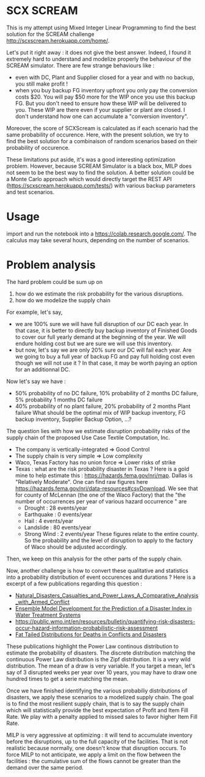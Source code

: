 # SCX SCREAM
This is my  attempt using Mixed Integer Linear Programming to find the best solution for the SCREAM challenge http://scxscream.herokuapp.com/home/.

Let's put it right away : it does not give the best answer. Indeed, I found it extremely hard to understand and modelize properly the behaviour of the SCREAM simulator. There are few strange behaviours like :
 - even with DC, Plant and Supplier closed for a year and with no backup, you still make profit !
 - when you buy backup FG inventory upfront you only pay the conversion costs $20. You will pay $50 more for the WIP once you use this backup FG. But you don't need to ensure how these WIP will be delivered to you. These WIP are there even if your supplier or plant are closed. I don't understand how one can accumulate a "conversion inventory".

Moreover, the score of SCXScream is calculated as if each scenario had the same probability of occurence. Here, with the present solution, we try to find the best solution for a combinaison of random scenarios based on their probability of occurence. 

These limitations put aside, it's was a good interesting optimization problem. However, because SCREAM Simulator is a black box, MILP does not seem to be the best way to find the solution. A better solution could be a Monte Carlo approach which would directly target the REST API (https://scxscream.herokuapp.com/tests/) with various backup parameters and test scenarios.

# Usage
import and run the notebook into a https://colab.research.google.com/. The calculus may take several hours, depending on the number of scenarios.

# Problem analysis
The hard problem could be sum up on 
1) how do we estimate the risk probability for the various disruptions.
2) how do  we modelize the supply chain

For example, let's say,
 - we are 100% sure we will have full disruption of our DC each year. In that case, it is better to directly buy backup inventory of Finished Goods to cover our full yearly demand at the beginning of the year. We will endure holding cost but we are sure we will use this inventory.
 - but now, let's say we are only 20% sure our DC will fail each year. Are we going to buy a full year of backup FG and pay full holding cost even though we will not use it ? In that case, it may be worth paying an option for an additionnal DC.

Now let's say we have :
- 50% probability of no DC failure, 10% probability of 2 months DC failure, 5% probability 1 months DC failure
- 40% probability of no plant failure, 20% probability of 2 months Plant failure
What should be the optimal mix of WIP backup inventory, FG backup inventory, Supplier Backup Option, ...?

The question lies with how we estimate disruption probability risks of the supply chain of the proposed Use Case Textile Computation, Inc.
* The company is vertically-integrated => Good Control
* The supply chain is very simple => Low complexity
* Waco, Texas Factory has no union force => Lower risks of strike
* Texas : what are the risk probability disaster in Texas ? Here is a gold mine to help estimate this : https://hazards.fema.gov/nri/map. Dallas is "Relatively Moderate". One can find raw figures here https://hazards.fema.gov/nri/data-resources#csvDownload. We see that for county of McLennan (the one of the Waco Factory) that the "the number of occurrences per year of various hazard occurrence " are
  - Drought : 28 events/year
  - Earthquake : 0 events/year
  - Hail : 4 events/year
  - Landslide : 80 events/year
  - Strong Wind : 2 events/year
These figures relate to the entire county. So the probability and the level of disruption to apply to the factory of Waco should be adjusted accordingly.

Then, we keep on this analysis for the other parts of the supply chain.

Now, another challenge is how to convert these qualitative and statistics into a probability distribution of event occurences and durations ? Here is a excerpt of a few publications regarding this question :
 - [Natural_Disasters_Casualties_and_Power_Laws_A_Comparative_Analysis_with_Armed_Conflict](https://www.researchgate.net/publication/228576670_Natural_Disasters_Casualties_and_Power_Laws_A_Comparative_Analysis_with_Armed_Conflict)
 - [Ensemble Model Development for the Prediction of a Disaster Index in Water Treatment Systems](https://www.mdpi.com/2073-4441/12/11/3195)
 - https://public.wmo.int/en/resources/bulletin/quantifying-risk-disasters-occur-hazard-information-probabilistic-risk-assessment
 - [Fat Tailed Distributions for Deaths in Conflicts and Disasters](https://www.researchgate.net/publication/305983595_Fat_Tailed_Distributions_for_Deaths_in_Conflicts_and_Disasters)

These publications highlight the Power Law continous distribution to estimate the probability of disasters.
The discrete distribution matching the continuous Power Law distribution is the Zipf distribution. It is a very wild distribution. The mean of a draw is very variable. If you target a mean, let's say of 3 disrupted weeks per year over 10 years, you may have to draw one hundred times to get a serie matching the mean.

Once we have finished identifying the various probabiliy distributions of disasters, we apply these scenarios to a modelized supply chain. The goal is to find the most resilient supply chain, that is to say the supply chain which will statistically provide the best expectation of Profit and Item Fill Rate. We play with a penalty applied to missed sales to favor higher Item Fill Rate.

MILP is very aggressive at optimizing : it will tend to accumulate inventory before the disruptions, up to the full capacity of the facilities. That is not realistic because normally, one doesn't know that disruption occurs. To force MILP to not anticipate, we apply a limit on the flow between the facilities : the cumulative sum of the flows cannot be greater than the demand over the same period.

